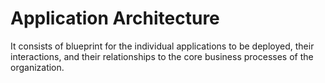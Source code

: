 # Application Architecture

 It consists of blueprint for the individual applications to be deployed, their
 interactions, and their relationships to the core business
 processes of the organization.

